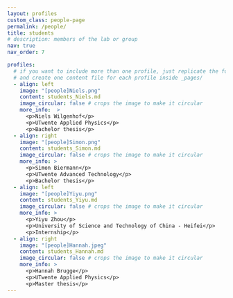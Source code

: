 ```yaml
---
layout: profiles
custom_class: people-page
permalink: /people/
title: students
# description: members of the lab or group
nav: true
nav_order: 7

profiles:
  # if you want to include more than one profile, just replicate the following block
  # and create one content file for each profile inside _pages/
  - align: left
    image: "[people]Niels.png"
    content: students_Niels.md
    image_circular: false # crops the image to make it circular
    more_info:  >
      <p>Niels Wilgenhof</p>
      <p>UTwente Applied Physics</p>
      <p>Bachelor thesis</p>
  - align: right
    image: "[people]Simon.png"
    content: students_Simon.md
    image_circular: false # crops the image to make it circular
    more_info: >
      <p>Simon Biermann</p>
      <p>UTwente Advanced Technology</p>
      <p>Bachelor thesis</p>
  - align: left
    image: "[people]Yiyu.png"
    content: students_Yiyu.md
    image_circular: false # crops the image to make it circular
    more_info: >
      <p>Yiyu Zhou</p>
      <p>University of Science and Technology of China - Heifei</p>
      <p>Internship</p>
  - align: right
    image: "[people]Hannah.jpeg"
    content: students_Hannah.md
    image_circular: false # crops the image to make it circular
    more_info: >
      <p>Hannah Brugge</p>
      <p>UTwente Applied Physics</p>
      <p>Master thesis</p>
---
```

